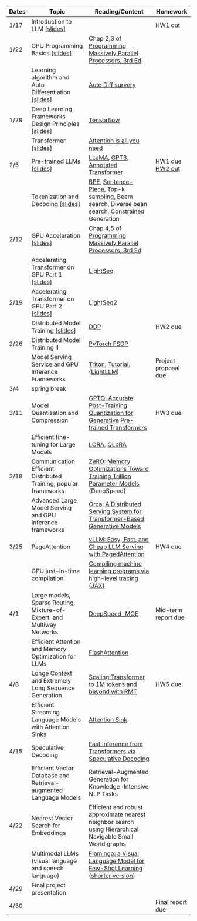 | Dates | Topic                                                                                      | Reading/Content                                                                                                                                                                                                           | Homework                                                             |
| ----- | ------------------------------------------------------------------------------------------ | ------------------------------------------------------------------------------------------------------------------------------------------------------------------------------------------------------------------------- | -------------------------------------------------------------------- |
| 1/17  | Introduction to LLM [[slides]](/slides/llmsys-01-intro.pdf)                                |                                                                                                                                                                                                                           | [HW1 out](/assignments/11868_LLM_Systems_Assignment_1.pdf)           |
| 1/22  | GPU Programming Basics [[slides]](/slides/llmsys-02-hw-comp.pdf)                           | Chap 2,3 of [Programming Massively Parallel Processors, 3rd Ed](https://cmu.primo.exlibrisgroup.com/permalink/01CMU_INST/6lpsnm/alma991019904889504436)                                                                   |                                                                      |
|       | Learning algorithm and Auto Differentiation  [[slides]](/slides/llmsys-03-autodiff.pdf)    | [Auto Diff survery](https://arxiv.org/abs/1502.05767)                                                                                                                                                                     |                                                                      |
| 1/29  | Deep Learning Frameworks Design Principles  [[slides]](/slides/llmsys-04-dl-framework.pdf) | [Tensorflow](https://www.usenix.org/system/files/conference/osdi16/osdi16-abadi.pdf)                                                                                                                                      |                                                                      |
|       | Transformer [[slides]](/slides/llmsys-05-transformer.pdf)                                  | [Attention is all you need](https://arxiv.org/abs/1706.03762)                                                                                                                                                             |                                                                      |
| 2/5   | Pre-trained LLMs [[slides]](/slides/llmsys-06-llms.pdf)                                    | [LLaMA](https://arxiv.org/abs/2302.13971), [GPT3](https://arxiv.org/abs/2005.14165), [Annotated Transformer](https://nlp.seas.harvard.edu/annotated-transformer/)                                                         | HW1 due [HW2 out](/assignments/11868_LLM_Systems___Assignment_2.pdf) |
|       | Tokenization and Decoding [[slides]](/slides/llmsys-07-decoding.pdf)                       | [BPE](https://aclanthology.org/P16-1162/), [Sentence-Piece](https://aclanthology.org/D18-2012/), Top-k sampling, Beam search, Diverse bean search, Constrained Generation                                                 |                                                                      |
| 2/12  | GPU Acceleration [[slides]](/slides/llmsys-08-gpu-acceleration.pdf)                        | Chap 4,5 of [Programming Massively Parallel Processors, 3rd Ed](https://cmu.primo.exlibrisgroup.com/permalink/01CMU_INST/6lpsnm/alma991019904889504436)                                                                   |                                                                      |
|       | Accelerating Transformer on GPU Part 1 [[slides]](/slides/llmsys-09-transformer-acc.pdf)   | [LightSeq](https://arxiv.org/abs/2010.13887)                                                                                                                                                                              |                                                                      |
| 2/19  | Accelerating Transformer on GPU Part 2 [[slides]](/slides/llmsys-09-transformer-acc.pdf)   | [LightSeq2](https://arxiv.org/abs/2110.05722)                                                                                                                                                                             |                                                                      |
|       | Distributed Model Training [[slides]](/slides/llmsys-11-distributed-training.pdf)          | [DDP](https://www.vldb.org/pvldb/vol13/p3005-li.pdf)                                                                                                                                                                      | HW2 due                                                              |
| 2/26  | Distributed Model Training II                                                              | [PyTorch FSDP](https://arxiv.org/pdf/2304.11277.pdf)                                                                                                                                                                      |                                                                      |
|       | Model Serving Service and GPU Inference Frameworks                                         | [Triton](https://www.eecs.harvard.edu/~htk/publication/2019-mapl-tillet-kung-cox.pdf), [Tutorial](https://triton-lang.org/main/index.html),  ([LightLLM](https://github.com/ModelTC/lightllm/blob/main/docs/LightLLM.md)) | Project proposal due                                                 |
| 3/4   | spring break                                                                               |                                                                                                                                                                                                                           |                                                                      |
| 3/11  | Model Quantization and Compression                                                         | [GPTQ: Accurate Post-Training Quantization for Generative Pre-trained Transformers](https://arxiv.org/abs/2210.17323)                                                                                                     | HW3 due                                                              |
|       | Efficient fine-tuning for Large Models                                                     | [LORA](https://arxiv.org/abs/2106.09685), [QLoRA](https://arxiv.org/abs/2305.14314)                                                                                                                                       |                                                                      |
| 3/18  | Communication Efficient Distributed Training, popular frameworks                           | [ZeRO: Memory Optimizations Toward Training Trillion Parameter Models ](https://arxiv.org/pdf/1910.02054.pdf)(DeepSpeed)                                                                                                  |                                                                      |
|       | Advanced Large Model Serving and GPU Inference frameworks                                  | [Orca: A Distributed Serving System for Transformer-Based Generative Models](https://www.usenix.org/conference/osdi22/presentation/yu)                                                                                    |                                                                      |
| 3/25  | PageAttention                                                                              | [vLLM:](https://blog.vllm.ai/2023/06/20/vllm.html)[ Easy, Fast, and Cheap LLM Serving with PagedAttention](https://blog.vllm.ai/2023/06/20/vllm.html)                                                                     | HW4 due                                                              |
|       | GPU just-in-time compilation                                                               | [Compiling machine learning programs via high-level tracing (JAX)](https://mlsys.org/Conferences/doc/2018/146.pdf)                                                                                                        |                                                                      |
| 4/1   | Large models, Sparse Routing, Mixture-of-Expert, and Multiway Networks                     | [DeepSpeed-MOE](https://arxiv.org/pdf/2201.05596.pdf)                                                                                                                                                                     | Mid-term report due                                                  |
|       | Efficient Attention and Memory Optimization for LLMs                                       | [FlashAttention](https://arxiv.org/pdf/2205.14135.pdf)                                                                                                                                                                    |                                                                      |
| 4/8   | Longe Context and Extremely Long Sequence Generation                                       | [Scaling Transformer to 1M tokens and beyond with RMT](https://arxiv.org/pdf/2304.11062.pdf)                                                                                                                              | HW5 due                                                              |
|       | Efficient Streaming Language Models with Attention Sinks                                   | [Attention Sink](https://arxiv.org/abs/2309.17453)                                                                                                                                                                        |                                                                      |
| 4/15  | Speculative Decoding                                                                       | [Fast Inference from Transformers via Speculative Decoding](https://arxiv.org/abs/2211.17192)                                                                                                                             |                                                                      |
|       | Efficient Vector Database and Retrieval-augmented Language Models                          | Retrieval-Augmented Generation for Knowledge-Intensive NLP Tasks                                                                                                                                                          |                                                                      |
| 4/22  | Nearest Vector Search for Embeddings                                                       | Efficient and robust approximate nearest neighbor search using Hierarchical Navigable Small World graphs                                                                                                                  |                                                                      |
|       | Multimodal LLMs (visual language and speech language)                                      | [Flamingo: a Visual Language Model for Few-Shot Learning](https://arxiv.org/abs/2204.14198)  ([shorter version](https://openreview.net/pdf?id=EbMuimAbPbs))                                                               |                                                                      |
| 4/29  | Final project presentation                                                                 |                                                                                                                                                                                                                           |                                                                      |
| 4/30  |                                                                                            |                                                                                                                                                                                                                           | Final report due                                                     |